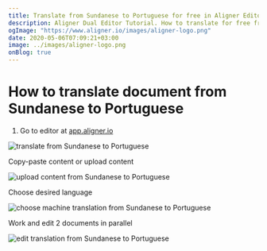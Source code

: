 ```yaml
---
title: Translate from Sundanese to Portuguese for free in Aligner Editor
description: Aligner Dual Editor Tutorial. How to translate for free from Sundanese to Portuguese. Aligner is multilingual document management platform. 
ogImage: "https://www.aligner.io/images/aligner-logo.png"
date: 2020-05-06T07:09:21+03:00
image: ../images/aligner-logo.png
onBlog: true
---
```


# How to translate document from Sundanese to Portuguese

1. Go to editor at [app.aligner.io](https://app.aligner.io "Aligner App web page")

![translate from Sundanese to Portuguese](../aligner-blank-editor.png "translate from Sundanese to Portuguese")

Copy-paste content or upload content

![upload content from Sundanese to Portuguese](../aligner-uploaded-document.png "upload content from Sundanese to Portuguese")

Choose desired language

![choose machine translation from Sundanese to Portuguese](../aligner-language-dropdown.png "choose machine translation from Sundanese to Portuguese")

Work and edit 2 documents in parallel

![edit translation from Sundanese to Portuguese](../aligner-double-sitded-editor.png "edit translation from Sundanese to Portuguese")

